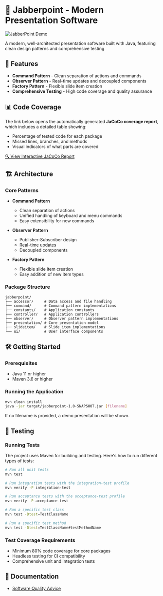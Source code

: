 # 🎯 Jabberpoint - Modern Presentation Software

![JabberPoint Demo](JabberPoint.gif)

A modern, well-architected presentation software built with Java, featuring clean design patterns and comprehensive testing.

## 🚀 Features

- **Command Pattern** - Clean separation of actions and commands
- **Observer Pattern** - Real-time updates and decoupled components
- **Factory Pattern** - Flexible slide item creation
- **Comprehensive Testing** - High code coverage and quality assurance

## 📊 Code Coverage

The link below opens the automatically generated **JaCoCo coverage report**, which includes a detailed table showing:
- Percentage of tested code for each package
- Missed lines, branches, and methods
- Visual indicators of what parts are covered

[🔍 View Interactive JaCoCo Report](https://hakanegeozerol.github.io/Jabberpoint-IT/index.html)


## 🏗️ Architecture

### Core Patterns

- **Command Pattern**
  - Clean separation of actions
  - Unified handling of keyboard and menu commands
  - Easy extensibility for new commands

- **Observer Pattern**
  - Publisher-Subscriber design
  - Real-time updates
  - Decoupled components

- **Factory Pattern**
  - Flexible slide item creation
  - Easy addition of new item types

### Package Structure

```
jabberpoint/
├── accessor/     # Data access and file handling
├── command/      # Command pattern implementations
├── constants/    # Application constants
├── controller/   # Application controllers
├── observer/     # Observer pattern implementations
├── presentation/ # Core presentation model
├── slideitem/    # Slide item implementations
└── ui/           # User interface components
```

## 🛠️ Getting Started

### Prerequisites
- Java 11 or higher
- Maven 3.6 or higher

### Running the Application
```bash
mvn clean install
java -jar target/jabberpoint-1.0-SNAPSHOT.jar [filename]
```

If no filename is provided, a demo presentation will be shown.

## 🧪 Testing

### Running Tests
The project uses Maven for building and testing. Here's how to run different types of tests:

```bash
# Run all unit tests
mvn test

# Run integration tests with the integration-test profile
mvn verify -P integration-test

# Run acceptance tests with the acceptance-test profile
mvn verify -P acceptance-test

# Run a specific test class
mvn test -Dtest=TestClassName

# Run a specific test method
mvn test -Dtest=TestClassName#testMethodName
```

### Test Coverage Requirements
- Minimum 80% code coverage for core packages
- Headless testing for CI compatibility
- Comprehensive unit and integration tests

## 📄 Documentation

- [Software Quality Advice](SQ_Advice.pdf)

